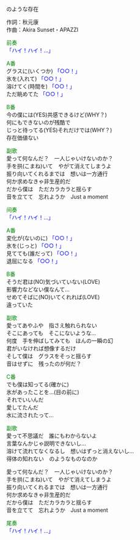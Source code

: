 のような存在  
  
作詞：秋元康  
作曲：Akira Sunset・APAZZI  
  
<font color=green>前奏</font>   
<font color=blue>「ハイ！ハイ！…」</font>   
  
<font color=green>A番</font>   
グラスに(いくつか) <font color=blue>「○○！」</font>   
氷を(入れて) <font color=blue>「○○！」</font>   
溶けてく(時間を) <font color=blue>「○○！」</font>   
ただ眺めてた <font color=blue>「○○！」</font>   
  
<font color=green>B番</font>   
今の僕には(YES)共感できるけど(WHY？)  
何にもできないのが残酷で  
じっと待ってる(YES)それだけでは(WHY？)  
存在価値ない  
  
<font color=green>副歌</font>   
愛って何なんだ？　一人じゃいけないのか？  
手を拱(こまね)いて　やがて消えてしまうよ  
振り向いてくれるまでは　想いは一方通行  
何か求めなきゃ非生産的だ  
だから僕は　ただカラカラと揺らす  
音を立てて　忘れようか　Just a moment  
  
<font color=green>间奏</font>   
<font color=blue>「ハイ！ハイ！…」</font>   
  
<font color=green>A番</font>   
変化が(ないのに) <font color=blue>「○○！」</font>   
氷を(じっと) <font color=blue>「○○！」</font>   
見てても(誰だって) <font color=blue>「○○！」</font>   
退屈になる <font color=blue>「○○！」</font>   
  
<font color=green>B番</font>   
そうだ君は(NO)気づいていない(LOVE)  
影響力などない僕なんて…  
せめてそばに(NO)いてくれれば(LOVE)  
違っていた  
  
<font color=green>副歌</font>   
愛ってあやふや　指さえ触れられない  
そこにあっても　そこにないような…  
何度　手を伸ばしてみても　ほんの一瞬の幻  
君がいなければ想像するだけ  
そして僕は　グラスをそっと揺らす  
音はせずに　残ったのが何だ？  
  
<font color=green>C番</font>   
でも僕は知ってる(確かに)  
氷があったことを…(目の前に)  
それでいいんだ  
愛してたんだ  
水に流されたって…  
  
<font color=green>副歌</font>   
愛って不思議だ　誰にもわからないよ  
言葉なんかじゃ説明できないし…  
溶けて流れてなくなるし　想いはずっと消えないし…  
得体の知れない　のようなものなのか  
  
愛って何なんだ？　一人じゃいけないのか？  
手を拱(こまね)いて　やがて消えてしまうよ  
振り向いてくれるまでは　想いは一方通行  
何か求めなきゃ非生産的だ  
だから僕は　ただカラカラと揺らす  
音を立てて　忘れようか　Just a moment  
  
<font color=green>尾奏</font>   
<font color=blue>「ハイ！ハイ！…」</font>   
